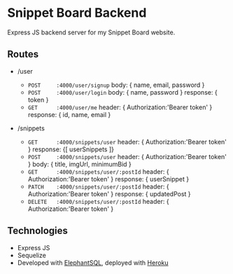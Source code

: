 # Snippet Board Backend

Express JS backend server for my Snippet Board website.

## Routes
- /user
	- `POST		:4000/user/signup`			body: { name, email, password }
	- `POST		:4000/user/login`			body: { name, password } response: { token }
	- `GET		:4000/user/me`				header: { Authorization:'Bearer token' } response: { id, name, email }

- /snippets
	<!-- - `GET		:4000/snippets` 			response: {[ snippets ]} -->
	- `GET		:4000/snippets/user` 			header: { Authorization:'Bearer token' } response: {[ userSnippets ]}
	- `POST		:4000/snippets/user`			header: { Authorization:'Bearer token' } body: { title, imgUrl, minimumBid }
	- `GET		:4000/snippets/user/:postId` 	header: { Authorization:'Bearer token' } response: { userSnippet }
	- `PATCH 	:4000/snippets/user/:postId`	header: { Authorization:'Bearer token' } response: { updatedPost }
	- `DELETE 	:4000/snippets/user/:postId`	header: { Authorization:'Bearer token' }

## Technologies
 - Express JS
 - Sequelize
 - Developed with [ElephantSQL](https://www.elephantsql.com/), deployed with [Heroku](https://www.heroku.com/)